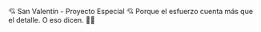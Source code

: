 💘 San Valentín - Proyecto Especial 💘
Porque el esfuerzo cuenta más que el detalle. O eso dicen. 💁‍♀️
